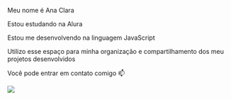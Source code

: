 Meu nome é Ana Clara

Estou estudando na Alura

Estou me desenvolvendo na linguagem JavaScript

Utilizo esse espaço para minha organização e compartilhamento dos meu projetos desenvolvidos

Você pode entrar em contato comigo 📫

![](https://media1.tenor.com/m/ye_LZP4fsEwAAAAd/ines-brasil-in%C3%AAs-t%C3%A2nia-lima-da-silva.gif)
